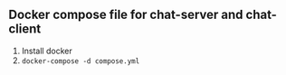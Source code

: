 Docker compose file for chat-server and chat-client
---------------------------------------------------

1. Install docker
2. `docker-compose -d compose.yml`
